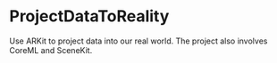 # ProjectDataToReality
Use ARKit to project data into our real world. The project also involves CoreML and SceneKit.
